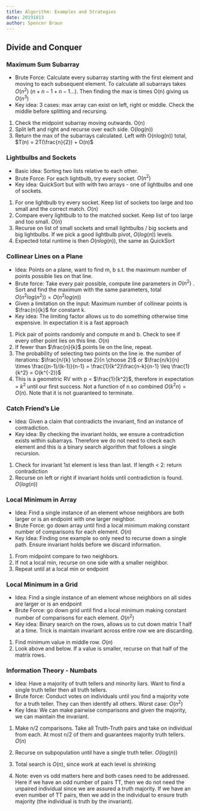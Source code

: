 ```yaml
---
title: Algorithm: Examples and Strategies
date: 20191013
author: Spencer Braun
---
```


## Divide and Conquer

### Maximum Sum Subarray

* Brute Force: Calculate every subarray starting with the first element and moving to each subsequent element. To calculate all subarrays takes $O(n^2)$ $(n + n-1 + n-1...)$. Then finding the max is times O(n) giving us $O(n^3)$
* Key idea: 3 cases: max array can exist on left, right or middle. Check the middle before splitting and recursing.

1. Check the midpoint subarray moving outwards. O(n)
2. Split left and right and recurse over each side. O(log(n))
3. Return the max of the subarrays calculated. Left with O(nlog(n)) total, $T(n) = 2T(\frac{n}{2}) + O(n)$

### Lightbulbs and Sockets

* Basic idea: Sorting two lists relative to each other. 
* Brute Force: For each lightbulb, try every socket. $O(n^2)$
* Key idea: QuickSort but with with two arrays - one of lightbulbs and one of sockets.

1. For one lightbulb try every socket. Keep list of sockets too large and too small and the correct match. $O(n)$
2. Compare every lightbulb to to the matched socket. Keep list of too large and too small. $O(n)$
3. Recurse on list of small sockets and small lightbulbs / big sockets and big lightbulbs. If we pick a good lightbulb pivot, $O(log(n))$ levels.
4. Expected total runtime is then $O(nlog(n))$, the same as QuickSort

### Collinear Lines on a Plane

* Idea: Points on a plane, want to find m, b s.t. the maximum number of points possible lies on that line.
* Brute force: Take every pair possible, compute line parameters in $O(n^2)$ . Sort and find the maximum with the same parameters, total $O(n^2log(n^2)) = O(n^2log(n))$
* Given a limitation on the input: Maximum number of collinear points is $\frac{n}{k}$ for constant k.
* Key idea: The limiting factor allows us to do something otherwise time expensive. In expectation it is a fast approach

1. Pick pair of points randomly and compute m and b. Check to see if every other point lies on this line. $O(n)$
2. If fewer than $\frac{n}{k}$ points lie on the line, repeat. 
3. The probability of selecting two points on the line ie. the number of iterations: $\frac{n/{k} \choose 2}{n \choose 2}$ or $\frac{n/k}{n} \times \frac{(n-1)/(k-1)}{n-1} = \frac{1}{k^2}\frac{n-k}{n-1} \leq \frac{1}{k^2} = O(k^{-2})$ 
4. This is a geometric RV with p = $\frac{1}{k^2}$, therefore in expectation = $k^2$ until our first success. Not a function of n so combined $O(k^2n) = O(n)$. Note that it is not guaranteed to terminate.

### Catch Friend’s Lie

* Idea: Given a claim that contradicts the invariant, find an instance of contradiction. 
* Key idea: By checking the invariant holds, we ensure a contradiction exists within subarrays. Therefore we do not need to check each element and this is a binary search algorithm that follows a single recursion.

1. Check for invariant 1st element is less than last. If length < 2: return contradiction
2. Recurse on left or right if invariant holds until contradiction is found. $O(log(n))$

### Local Minimum in Array

* Idea: Find a single instance of an element whose neighbors are both larger or is an endpoint with one larger neighbor.
* Brute Force: go down array until find a local minimum making constant number of comparisons for each element. $O(n)$
* Key Idea: Finding one example so only need to recurse down a single path. Ensure invariant holds before we discard information.

1. From midpoint compare to two neighbors. 
2. If not a local min, recurse on one side with a smaller neighbor.
3. Repeat until at a local min or endpoint

### Local Minimum in a Grid

* Idea: Find a single instance of an element whose neighbors on all sides are larger or is an endpoint
* Brute Force: go down grid until find a local minimum making constant number of comparisons for each element. $O(n^2)$
* Key idea: Binary search on the rows, allows us to cut down matrix 1 half at a time. Trick is maintain invariant across entire row we are discarding.

1. Find minimum value in middle row. $O(n)$
2. Look above and below. If a value is smaller, recurse on that half of the matrix rows.

### Information Theory - Numbats

* Idea: Have a majority of truth tellers and minority liars. Want to find a single truth teller then all truth tellers.
* Brute force: Conduct votes on individuals until you find a majority vote for a truth teller. They can then identify all others. Worst case: $O(n^2)$
* Key Idea: We can make pairwise comparisons and given the majority, we can maintain the invariant. 

1. Make n/2 comparisons. Take all Truth-Truth pairs and take on individual from each. At most n/2 of them and guarantees majority truth tellers. $O(n)$
   
2. Recurse on subpopulation until have a single truth teller. $O(log(n))$
3. Total search is $O(n)$, since work at each level is shrinking
4. Note: even vs odd matters here and both cases need to be addressed. Here if we have an odd number of pairs TT, then we do not need the unpaired individual since we are assured a truth majority. If we have an even number of TT pairs, then we add in the individual to ensure truth majority (the individual is truth by the invariant).